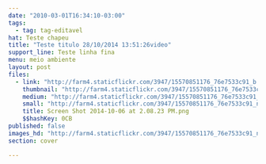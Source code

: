 ```yaml
---
date: "2010-03-01T16:34:10-03:00"
tags:
  - tag: tag-editavel
hat: Teste chapeu
title: "Teste titulo 28/10/2014 13:51:26video"
support_line: Teste linha fina
menu: meio ambiente
layout: post
files:
  - link: "http://farm4.staticflickr.com/3947/15570851176_76e7533c91_b.jpg"
    thumbnail: "http://farm4.staticflickr.com/3947/15570851176_76e7533c91_t.jpg"
    medium: "http://farm4.staticflickr.com/3947/15570851176_76e7533c91_z.jpg"
    small: "http://farm4.staticflickr.com/3947/15570851176_76e7533c91_n.jpg"
    title: Screen Shot 2014-10-06 at 2.08.23 PM.png
    $$hashKey: 0CB
published: false
images_hd: "http://farm4.staticflickr.com/3947/15570851176_76e7533c91_n.jpg"
section: cover

---
```

